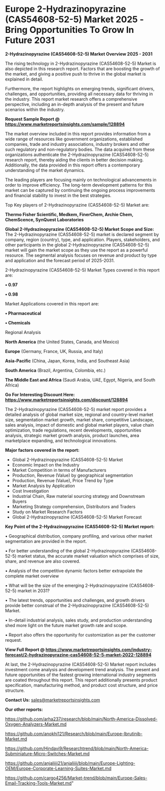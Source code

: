  # Europe 2-Hydrazinopyrazine (CAS54608-52-5) Market 2025 -Bring Opportunities To Grow In Future 2031

<Strong> 2-Hydrazinopyrazine (CAS54608-52-5) Market Overview 2025 - 2031</strong>

The rising technology in 2-Hydrazinopyrazine (CAS54608-52-5) Market is also depicted in this research report. Factors that are boosting the growth of the market, and giving a positive push to thrive in the global market is explained in detail.

Furthermore, the report highlights on emerging trends, significant drivers, challenges, and opportunities, providing all necessary data for thriving in the industry. This report market research offers a comprehensive perspective, including an in-depth analysis of the present and future scenarios within the industry.

<strong>Request Sample Report @ <a href=https://www.marketreportsinsights.com/sample/128894>https://www.marketreportsinsights.com/sample/128894</a></strong>

The market overview included in this report provides information from a wide range of resources like government organizations, established companies, trade and industry associations, industry brokers and other such regulatory and non-regulatory bodies. The data acquired from these organizations authenticate the 2-Hydrazinopyrazine (CAS54608-52-5) research report, thereby aiding the clients in better decision making. Additionally, the data provided in this report offers a contemporary understanding of the market dynamics.

The leading players are focusing mainly on technological advancements in order to improve efficiency. The long-term development patterns for this market can be captured by continuing the ongoing process improvements and financial stability to invest in the best strategies.

Top Key players of 2-Hydrazinopyrazine (CAS54608-52-5) Market are:

<strong>Thermo Fisher Scientific, Medkem, FinerChem, Archie Chem, ChemScence, SynQuest Laboratories</strong>

<strong><b>Global 2-Hydrazinopyrazine (CAS54608-52-5) Market Scope and Size:</b></strong>
The 2-Hydrazinopyrazine (CAS54608-52-5) market is declared segment by company, region (country), type, and application. Players, stakeholders, and other participants in the global 2-Hydrazinopyrazine (CAS54608-52-5) market will gain the market scope as they use the report as a powerful resource. The segmental analysis focuses on revenue and product by type and application and the forecast period of 2025-2031.

2-Hydrazinopyrazine (CAS54608-52-5) Market Types covered in this report are:

<strong>• 0.97

• 0.98</strong>

Market Applications covered in this report are:

<strong>• Pharmaceutical

• Chemicals</strong> 

Regional Analysis

<strong>North America</strong> (the United States, Canada, and Mexico)

<strong>Europe</strong> (Germany, France, UK, Russia, and Italy)

<strong>Asia-Pacific</strong> (China, Japan, Korea, India, and Southeast Asia)

<strong>South America</strong> (Brazil, Argentina, Colombia, etc.)

<strong>The Middle East and Africa</strong> (Saudi Arabia, UAE, Egypt, Nigeria, and South Africa)

<strong>Go For Interesting Discount Here: <a href=https://www.marketreportsinsights.com/discount/128894>https://www.marketreportsinsights.com/discount/128894</a></strong>

The 2-Hydrazinopyrazine (CAS54608-52-5) market report provides a detailed analysis of global market size, regional and country-level market size, segmentation market growth, market share, competitive Landscape, sales analysis, impact of domestic and global market players, value chain optimization, trade regulations, recent developments, opportunities analysis, strategic market growth analysis, product launches, area marketplace expanding, and technological innovations.

<strong><b>Major factors covered in the report:</b></strong>
<ul>
  <li>Global 2-Hydrazinopyrazine (CAS54608-52-5) Market </li>
  <li>Economic Impact on the Industry</li>
  <li>Market Competition in terms of Manufacturers</li>
  <li>Production, Revenue (Value) by geographical segmentation</li>
  <li>Production, Revenue (Value), Price Trend by Type</li>
  <li>Market Analysis by Application</li>
  <li>Cost Investigation</li>
  <li>Industrial Chain, Raw material sourcing strategy and Downstream Buyers</li>
  <li>Marketing Strategy comprehension, Distributors and Traders</li>
  <li>Study on Market Research Factors</li>
  <li>Global 2-Hydrazinopyrazine (CAS54608-52-5) Market Forecast</li>
</ul>

<strong><b>Key Point of the 2-Hydrazinopyrazine (CAS54608-52-5) Market report:</b></strong>

• Geographical distribution, company profiling, and various other market segmentation are provided in the report.

• For better understanding of the global 2-Hydrazinopyrazine (CAS54608-52-5) market status, the accurate market valuation which comprises of size, share, and revenue are also covered.

• Analysis of the competitive dynamic factors better extrapolate the complete market overview

• What will be the size of the emerging 2-Hydrazinopyrazine (CAS54608-52-5) market in 2031?

• The latest trends, opportunities and challenges, and growth drivers provide better construal of the 2-Hydrazinopyrazine (CAS54608-52-5) Market.

• In-detail industrial analysis, sales study, and production understanding shed more light on the future market growth rate and scope.

• Report also offers the opportunity for customization as per the customer request.

<strong><b>View Full Report @ <a href=https://www.marketreportsinsights.com/industry-forecast/2-hydrazinopyrazine-cas54608-52-5-market-2022-128894>https://www.marketreportsinsights.com/industry-forecast/2-hydrazinopyrazine-cas54608-52-5-market-2022-128894</a></b></strong>


At last, the 2-Hydrazinopyrazine (CAS54608-52-5) Market report includes investment come analysis and development trend analysis. The present and future opportunities of the fastest growing international industry segments are coated throughout this report. This report additionally presents product specification, manufacturing method, and product cost structure, and price structure.

<strong>Contact Us:</strong>
sales@marketreportsinsights.com

<strong>Our other reports:</strong>

<a href=https://github.com/arha237/research/blob/main/North-America-Dissolved-Oxygen-Analyzers-Market.md>https://github.com/arha237/research/blob/main/North-America-Dissolved-Oxygen-Analyzers-Market.md</a>

<a href=https://github.com/anokhi121/Research/blob/main/Europe-Ibrutinib-Market.md>https://github.com/anokhi121/Research/blob/main/Europe-Ibrutinib-Market.md</a>

<a href=https://github.com/Hindavi9/Researchtrend/blob/main/North-America-Subminiature-Micro-Switches-Market.md>https://github.com/Hindavi9/Researchtrend/blob/main/North-America-Subminiature-Micro-Switches-Market.md</a>

<a href=https://github.com/anjaliiii21/anjaliiii/blob/main/Europe-Lighting-OEM/Europe-Corporate-Learning-Suites-Market.md>https://github.com/anjaliiii21/anjaliiii/blob/main/Europe-Lighting-OEM/Europe-Corporate-Learning-Suites-Market.md</a>

<a href=https://github.com/cargo4256/Market-trend/blob/main/Europe-Sales-Email-Tracking-Tools-Market.md>https://github.com/cargo4256/Market-trend/blob/main/Europe-Sales-Email-Tracking-Tools-Market.md</a>"
